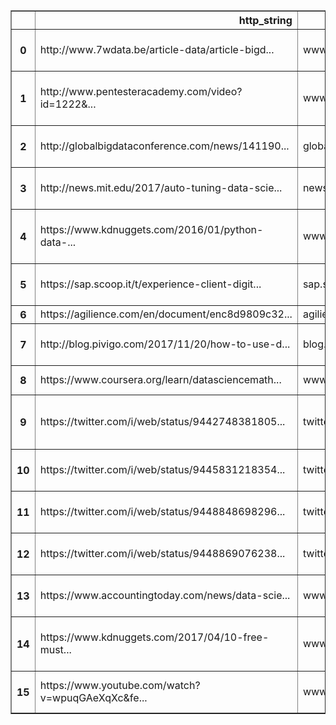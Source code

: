 <table border="1" class="dataframe">
  <thead>
    <tr style="text-align: right;">
      <th></th>
      <th>http_string</th>
      <th>http_host</th>
      <th>retweet_count</th>
      <th>count_score</th>
      <th>http_string_short</th>
      <th>http_title</th>
    </tr>
  </thead>
  <tbody>
    <tr>
      <th>0</th>
      <td>http://www.7wdata.be/article-data/article-bigd...</td>
      <td>www.7wdata.be</td>
      <td>8.0</td>
      <td>10.0</td>
      <td>https://t.co/GkZGVtZZ62</td>
      <td>4 big reasons why healthcare needs data scienc...</td>
    </tr>
    <tr>
      <th>1</th>
      <td>http://www.pentesteracademy.com/video?id=1222&amp;...</td>
      <td>www.pentesteracademy.com</td>
      <td>3.0</td>
      <td>4.0</td>
      <td>https://t.co/qrRJM7aXBm</td>
      <td>Course Introduction - Data Science and Machine...</td>
    </tr>
    <tr>
      <th>2</th>
      <td>http://globalbigdataconference.com/news/141190...</td>
      <td>globalbigdataconference.com</td>
      <td>52.0</td>
      <td>56.0</td>
      <td>https://t.co/RLLzqx5aaW</td>
      <td>Data Science Skills Gap May Be Narrowing</td>
    </tr>
    <tr>
      <th>3</th>
      <td>http://news.mit.edu/2017/auto-tuning-data-scie...</td>
      <td>news.mit.edu</td>
      <td>2.0</td>
      <td>3.0</td>
      <td>https://t.co/XfSAV2rydl</td>
      <td>Auto-tuning data science: New research streaml...</td>
    </tr>
    <tr>
      <th>4</th>
      <td>https://www.kdnuggets.com/2016/01/python-data-...</td>
      <td>www.kdnuggets.com</td>
      <td>10.0</td>
      <td>11.0</td>
      <td>https://t.co/pjtJKp13Ou</td>
      <td>Python Data Science with Pandas vs Spark DataF...</td>
    </tr>
    <tr>
      <th>5</th>
      <td>https://sap.scoop.it/t/experience-client-digit...</td>
      <td>sap.scoop.it</td>
      <td>2.0</td>
      <td>4.0</td>
      <td>https://t.co/cUWxMkmwj7</td>
      <td>Machine Learning: Hands-On Python &amp; R In Da...</td>
    </tr>
    <tr>
      <th>6</th>
      <td>https://agilience.com/en/document/enc8d9809c32...</td>
      <td>agilience.com</td>
      <td>1.0</td>
      <td>2.0</td>
      <td>https://t.co/WZRHAHPBHq</td>
      <td>Agilience</td>
    </tr>
    <tr>
      <th>7</th>
      <td>http://blog.pivigo.com/2017/11/20/how-to-use-d...</td>
      <td>blog.pivigo.com</td>
      <td>2.0</td>
      <td>4.0</td>
      <td>https://t.co/rkXSiPY1iF</td>
      <td>How to Use Data Science to Improve Social Hous...</td>
    </tr>
    <tr>
      <th>8</th>
      <td>https://www.coursera.org/learn/datasciencemath...</td>
      <td>www.coursera.org</td>
      <td>2.0</td>
      <td>5.0</td>
      <td>https://t.co/hXuTC63g8A</td>
      <td>Data Science Math Skills - Coursera</td>
    </tr>
    <tr>
      <th>9</th>
      <td>https://twitter.com/i/web/status/9442748381805...</td>
      <td>twitter.com</td>
      <td>47.0</td>
      <td>48.0</td>
      <td>https://t.co/AwCk6XyHvR</td>
      <td>Jim Harris auf Twitter: "REVOLUTIONARY! PLUMME...</td>
    </tr>
    <tr>
      <th>10</th>
      <td>https://twitter.com/i/web/status/9445831218354...</td>
      <td>twitter.com</td>
      <td>26.0</td>
      <td>27.0</td>
      <td>https://t.co/IjQSLuCViN</td>
      <td>National Wildlife auf Twitter: "Join thousands...</td>
    </tr>
    <tr>
      <th>11</th>
      <td>https://twitter.com/i/web/status/9448848698296...</td>
      <td>twitter.com</td>
      <td>2.0</td>
      <td>3.0</td>
      <td>https://t.co/zieNJB2Zej</td>
      <td>Franco Ronconi auf Twitter: "Auto-tuning #Data...</td>
    </tr>
    <tr>
      <th>12</th>
      <td>https://twitter.com/i/web/status/9448869076238...</td>
      <td>twitter.com</td>
      <td>0.0</td>
      <td>2.0</td>
      <td>https://t.co/2WwB74dpg4</td>
      <td>John Letteboer auf Twitter: "Checking out "Res...</td>
    </tr>
    <tr>
      <th>13</th>
      <td>https://www.accountingtoday.com/news/data-scie...</td>
      <td>www.accountingtoday.com</td>
      <td>8.0</td>
      <td>9.0</td>
      <td>https://t.co/sV4rZ9rtAE</td>
      <td>Data science: The next evolution for accountan...</td>
    </tr>
    <tr>
      <th>14</th>
      <td>https://www.kdnuggets.com/2017/04/10-free-must...</td>
      <td>www.kdnuggets.com</td>
      <td>168.0</td>
      <td>171.0</td>
      <td>https://t.co/ELslDxUvw4</td>
      <td>10 Free Must-Read Books for Machine Learning a...</td>
    </tr>
    <tr>
      <th>15</th>
      <td>https://www.youtube.com/watch?v=wpuqGAeXqXc&amp;fe...</td>
      <td>www.youtube.com</td>
      <td>4807.0</td>
      <td>4848.0</td>
      <td>https://t.co/RHLyV0Yfkn</td>
      <td>Visualization for Data Science  CS 5630 6630  ...</td>
    </tr>
  </tbody>
</table>